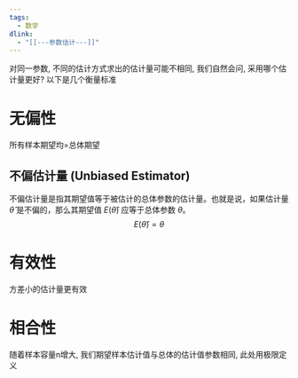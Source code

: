 ```yaml
---
tags:
  - 数学
dlink:
  - "[[---参数估计---]]"
---
```

对同一参数, 不同的估计方式求出的估计量可能不相同, 我们自然会问, 采用哪个估计量更好? 以下是几个衡量标准

# 无偏性
所有样本期望均=总体期望
## 不偏估计量 (Unbiased Estimator)
不偏估计量是指其期望值等于被估计的总体参数的估计量。也就是说，如果估计量 $\hat{\theta}$ 是不偏的，那么其期望值 $E(\hat{\theta})$ 应等于总体参数 $\theta$。
$$
E(\hat{\theta}) = \theta
$$

# 有效性
方差小的估计量更有效

# 相合性
随着样本容量n增大, 我们期望样本估计值与总体的估计值参数相同, 此处用极限定义